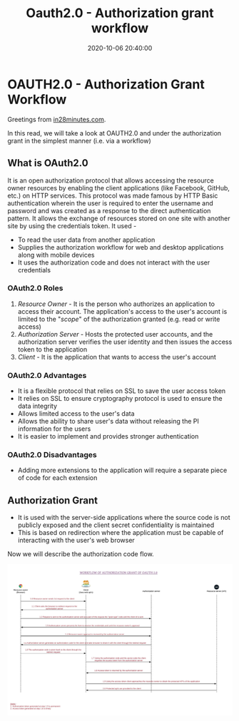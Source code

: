 ﻿---
layout:  post
title: Oauth2.0 - Authorization grant workflow
date:    2020-10-06 20:40:00
summary:  Let us understand the Oauth2.0 authorization grant workflow
categories:  SpringBootMicroservices
permalink:  /oauth2-authorization-grant-workflow
image: /images/rest-api-category.png
---

# OAUTH2.0 - Authorization Grant Workflow

Greetings from [in28minutes.com](https://courses.in28minutes.com/).

In this read, we will take a look at OAUTH2.0 and under the authorization grant in the simplest manner (i.e. via a workflow)

## What is OAuth2.0
It is an open authorization protocol that allows accessing the resource owner resources by enabling the client applications (like Facebook, GitHub, etc.) on HTTP services. This protocol was made famous by HTTP Basic authentication wherein the user is required to enter the username and password and was created as a response to the direct authentication pattern. It allows the exchange of resources stored on one site with another site by using the credentials token. It used - 

 - To read the user data from another application
 - Supplies the authorization workflow for web and desktop applications along with mobile devices
 - It uses the authorization code and does not interact with the user credentials

### OAuth2.0 Roles

 1. *Resource Owner* - It is the person who authorizes an application to access their account. The application's access to the user's account is limited to the "*scope*" of the authorization granted (e.g. read or  write access)
 2. *Authorization Server* - Hosts the protected user accounts, and the authorization server verifies the user identity and then issues the access token to the application
 3. *Client* - It is the application that wants to access the user's account

### OAuth2.0 Advantages

 - It is a flexible protocol that relies on SSL to save the user access token
 - It relies on SSL to ensure cryptography protocol is used to ensure the data integrity
 - Allows limited access to the user's data
 - Allows the ability to share user's data without releasing the PI information for the users
 - It is easier to implement and provides stronger authentication

### OAuth2.0 Disadvantages

 - Adding more extensions to the application will require a separate piece of code for each extension

## Authorization Grant

 - It is used with the server-side applications where the source code is not publicly exposed and the client secret confidentiality is maintained
 - This is based on redirection where the application must be capable of interacting with the user's web browser

Now we will describe the authorization code flow.

![](/images/oauth2-markdowns/authorization-grant-flowchart.jpeg)
